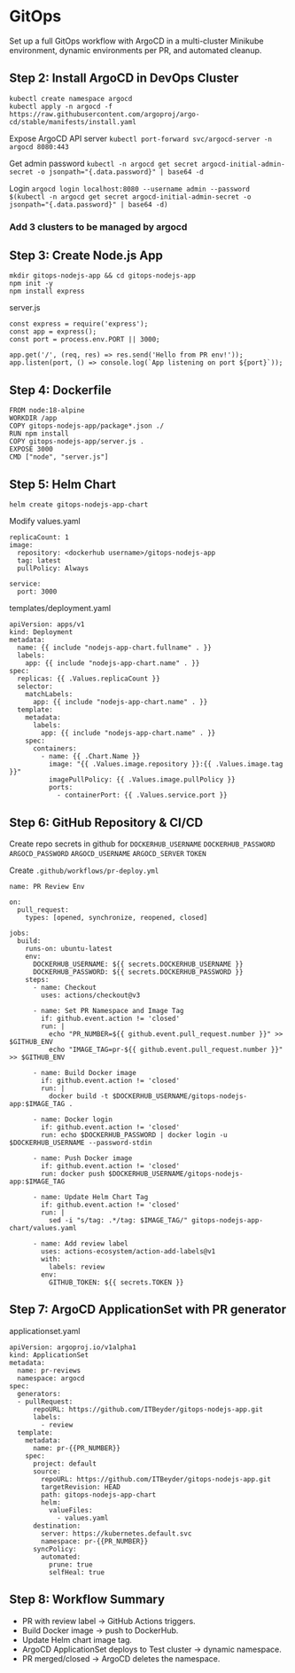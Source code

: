 # GitOps

Set up a full GitOps workflow with ArgoCD in a multi-cluster Minikube environment, dynamic environments per PR, and automated cleanup.


## Step 2: Install ArgoCD in DevOps Cluster
```
kubectl create namespace argocd
kubectl apply -n argocd -f https://raw.githubusercontent.com/argoproj/argo-cd/stable/manifests/install.yaml
```
Expose ArgoCD API server
`kubectl port-forward svc/argocd-server -n argocd 8080:443`

Get admin password
`kubectl -n argocd get secret argocd-initial-admin-secret -o jsonpath="{.data.password}" | base64 -d`

Login
`argocd login localhost:8080 --username admin --password $(kubectl -n argocd get secret argocd-initial-admin-secret -o jsonpath="{.data.password}" | base64 -d)`

### Add 3 clusters to be managed by argocd 


## Step 3: Create Node.js App
```
mkdir gitops-nodejs-app && cd gitops-nodejs-app
npm init -y
npm install express
```

server.js
```
const express = require('express');
const app = express();
const port = process.env.PORT || 3000;

app.get('/', (req, res) => res.send('Hello from PR env!'));
app.listen(port, () => console.log(`App listening on port ${port}`));
```

## Step 4: Dockerfile
```
FROM node:18-alpine
WORKDIR /app
COPY gitops-nodejs-app/package*.json ./
RUN npm install
COPY gitops-nodejs-app/server.js .
EXPOSE 3000
CMD ["node", "server.js"]
```

## Step 5: Helm Chart
`helm create gitops-nodejs-app-chart`

Modify values.yaml
```
replicaCount: 1
image:
  repository: <dockerhub username>/gitops-nodejs-app
  tag: latest
  pullPolicy: Always

service:
  port: 3000
```
templates/deployment.yaml
```
apiVersion: apps/v1
kind: Deployment
metadata:
  name: {{ include "nodejs-app-chart.fullname" . }}
  labels:
    app: {{ include "nodejs-app-chart.name" . }}
spec:
  replicas: {{ .Values.replicaCount }}
  selector:
    matchLabels:
      app: {{ include "nodejs-app-chart.name" . }}
  template:
    metadata:
      labels:
        app: {{ include "nodejs-app-chart.name" . }}
    spec:
      containers:
        - name: {{ .Chart.Name }}
          image: "{{ .Values.image.repository }}:{{ .Values.image.tag }}"
          imagePullPolicy: {{ .Values.image.pullPolicy }}
          ports:
            - containerPort: {{ .Values.service.port }}
```

## Step 6: GitHub Repository & CI/CD

Create repo secrets in github for 
`DOCKERHUB_USERNAME` 
`DOCKERHUB_PASSWORD`
`ARGOCD_PASSWORD`
`ARGOCD_USERNAME`
`ARGOCD_SERVER`
`TOKEN`

Create `.github/workflows/pr-deploy.yml`
```
name: PR Review Env

on:
  pull_request:
    types: [opened, synchronize, reopened, closed]

jobs:
  build:
    runs-on: ubuntu-latest
    env:
      DOCKERHUB_USERNAME: ${{ secrets.DOCKERHUB_USERNAME }}
      DOCKERHUB_PASSWORD: ${{ secrets.DOCKERHUB_PASSWORD }}
    steps:
      - name: Checkout
        uses: actions/checkout@v3

      - name: Set PR Namespace and Image Tag
        if: github.event.action != 'closed'
        run: |
          echo "PR_NUMBER=${{ github.event.pull_request.number }}" >> $GITHUB_ENV
          echo "IMAGE_TAG=pr-${{ github.event.pull_request.number }}" >> $GITHUB_ENV

      - name: Build Docker image
        if: github.event.action != 'closed'
        run: |
          docker build -t $DOCKERHUB_USERNAME/gitops-nodejs-app:$IMAGE_TAG .
      
      - name: Docker login
        if: github.event.action != 'closed'
        run: echo $DOCKERHUB_PASSWORD | docker login -u $DOCKERHUB_USERNAME --password-stdin

      - name: Push Docker image
        if: github.event.action != 'closed'
        run: docker push $DOCKERHUB_USERNAME/gitops-nodejs-app:$IMAGE_TAG

      - name: Update Helm Chart Tag
        if: github.event.action != 'closed'
        run: |
          sed -i "s/tag: .*/tag: $IMAGE_TAG/" gitops-nodejs-app-chart/values.yaml

      - name: Add review label
        uses: actions-ecosystem/action-add-labels@v1
        with:
          labels: review
        env:
          GITHUB_TOKEN: ${{ secrets.TOKEN }}
```

## Step 7: ArgoCD ApplicationSet with PR generator

applicationset.yaml
```
apiVersion: argoproj.io/v1alpha1
kind: ApplicationSet
metadata:
  name: pr-reviews
  namespace: argocd
spec:
  generators:
  - pullRequest:
      repoURL: https://github.com/ITBeyder/gitops-nodejs-app.git
      labels:
        - review
  template:
    metadata:
      name: pr-{{PR_NUMBER}}
    spec:
      project: default
      source:
        repoURL: https://github.com/ITBeyder/gitops-nodejs-app.git
        targetRevision: HEAD
        path: gitops-nodejs-app-chart
        helm:
          valueFiles:
            - values.yaml
      destination:
        server: https://kubernetes.default.svc
        namespace: pr-{{PR_NUMBER}}
      syncPolicy:
        automated:
          prune: true
          selfHeal: true
```

## Step 8: Workflow Summary

* PR with review label → GitHub Actions triggers.
* Build Docker image → push to DockerHub.
* Update Helm chart image tag.
* ArgoCD ApplicationSet deploys to Test cluster → dynamic namespace.
* PR merged/closed → ArgoCD deletes the namespace.